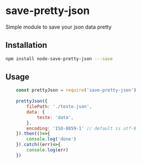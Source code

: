 # save-pretty-json

Simple module to save your json data pretty

## Installation

```bash
npm install node-save-pretty-json ---save
```

## Usage

```javascript
    const prettyJson = require('save-pretty-json')
    
    prettyJson({
        filePath: './teste.json',
        data: {
            teste: 'data',
        },
        encoding: 'ISO-8859-1' // default is utf-8
    }).then(()=>{
        console.log('done')
    }).catch((err)=>{
        console.log(err)
    })
```
